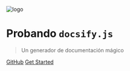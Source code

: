 <!-- _coverpage.md -->

<!-- ![logo](_media/colab_logo.png) -->
![logo](https://vilcagamarracf.github.io/img/favicon.png)

# Probando `docsify.js`

> Un generador de documentación mágico

[GitHub](https://github.com/vilcagamarracf/Prueba-docsify)
[Get Started](/#)
